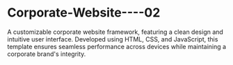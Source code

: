 # Corporate-Website----02
A customizable corporate website framework, featuring a clean design and intuitive user interface. Developed using HTML, CSS, and JavaScript, this template ensures seamless performance across devices while maintaining a corporate brand's integrity.
